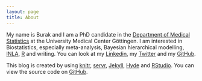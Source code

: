 ```yaml
---
layout: page
title: About
---
```



My name is Burak and I am a PhD candidate in the [Department of Medical Statistics](http://www.ams.med.uni-goettingen.de/friede-en.shtml) at the University Medical Center Göttingen. I am interested in Biostatistics, especially meta-analysis, Bayesian hierarchical modelling, [INLA](http://www.r-inla.org/home), [R](https://www.r-project.org) and writing. You can look at my [Linkedin](https://www.linkedin.com/in/burak-kursad-gunhan-008733114?trk=hp-identity-name), my [Twitter](https://twitter.com/burak_guenhan/) and my [GitHub](https://github.com/gunhanb/). 

This blog is created by using [knitr](http://yihui.name/knitr/),  [servr](https://github.com/yihui/servr), 
[Jekyll](https://jekyllrb.com/), [Hyde](http://hyde.getpoole.com) and [RStudio](http://rstudio.com).
You can view the source code on [GitHub](https://github.com/gunhanb/blog).

